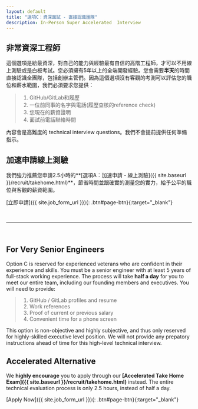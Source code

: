 ```yaml
---
layout: default
title: "選項C：資深面試 - 直接認識團隊"
description: In-Person Super Accelerated  Interview
---
```


## 非常資深工程師

這個選項是給最資深，對自己的能力與經驗最有自信的高階工程師，才可以不用線上測驗或是白板考試。您必須擁有5年以上的全端開發經驗。您會需要**半天**的時間直接認識全團隊，包括創辦主管們。因為這個選項沒有客觀的考測可以評估您的職位和薪水範圍，我們必須要求您提供：

> 1. GitHub/GitLab和履歷
> 2. 一位前同事的名字與電話(履歷查核的reference check)
> 3. 您現在的薪資證明
> 4. 面試前電話聯絡時間

內容會是高難度的 technical interview questions。我們不會提前提供任何準備指示。

## 加速申請線上測驗

我們強力推薦您申請2.5小時的**[選項A：加速申請 - 線上測驗]({{ site.baseurl }}/recruit/takehome.html)**，節省時間並跟確實的測量您的實力，給予公平的職位與客觀的薪資範圍。

[立即申請]({{ site.job_form_url }}){: .btn#page-btn}{:target="_blank"}


<br>

---

<br>

## For Very Senior Engineers

Option C is reserved for experienced veterans who are confident in their experience and skills. You must be a senior engineer with at least 5 years of full-stack working experience. The process will take **half a day** for you to meet our entire team, including our founding members and executives. You will need to provide:

> 1. GitHub / GitLab profiles and resume
> 2. Work references
> 3. Proof of current or previous salary
> 4. Convenient time for a phone screen

This option is non-objective and highly subjective, and thus only reserved for highly-skilled executive level position. We will not provide any prepatory instructions ahead of time for this high-level technical interview.

## Accelerated Alternative

We **highly encourage** you to apply through our **[Accelerated Take Home Exam]({{ site.baseurl }}/recruit/takehome.html)** instead. The entire technical evaluation process is only 2.5 hours, instead of half a day.

[Apply Now]({{ site.job_form_url }}){: .btn#page-btn}{:target="_blank"}

<br>